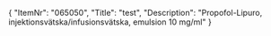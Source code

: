 {
  "ItemNr": "065050",
  "Title": "test",
  "Description": "Propofol-Lipuro, injektionsvätska/infusionsvätska, emulsion 10 mg/ml"
}